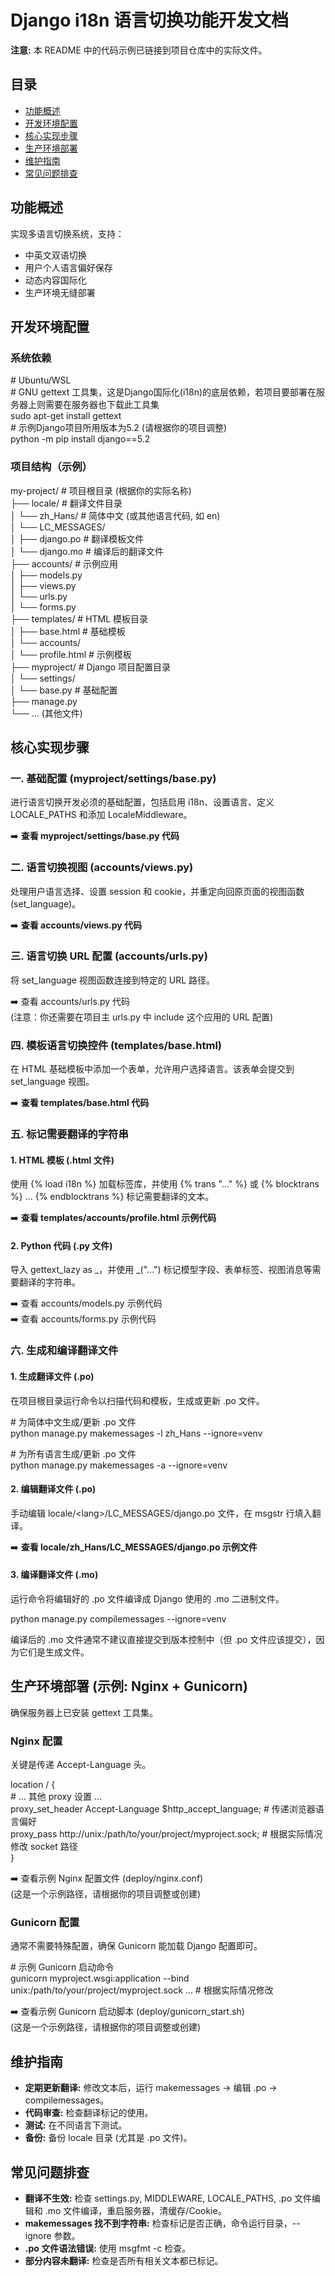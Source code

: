 # **Django i18n 语言切换功能开发文档**

**注意:** 本 README 中的代码示例已链接到项目仓库中的实际文件。

## **目录**

* [功能概述](#bookmark=id.b7ox2ho5do4l)  
* [开发环境配置](#bookmark=id.5uy33g9tmodo)  
* [核心实现步骤](#bookmark=id.qcjnudtde25z)  
* [生产环境部署](#bookmark=id.4bnhibix0heg)  
* [维护指南](#bookmark=id.oytxcdo0cdzx)  
* [常见问题排查](#bookmark=id.zed619w7xvpq)

## **功能概述**

实现多语言切换系统，支持：

* 中英文双语切换  
* 用户个人语言偏好保存  
* 动态内容国际化  
* 生产环境无缝部署

## **开发环境配置**

### **系统依赖**

\# Ubuntu/WSL  
\# GNU gettext 工具集，这是Django国际化(i18n)的底层依赖，若项目要部署在服务器上则需要在服务器也下载此工具集  
sudo apt-get install gettext  
\# 示例Django项目所用版本为5.2 (请根据你的项目调整)  
python \-m pip install django==5.2

### **项目结构（示例）**

my-project/               \# 项目根目录 (根据你的实际名称)  
├── locale/               \# 翻译文件目录  
│   └── zh\_Hans/          \# 简体中文 (或其他语言代码, 如 en)  
│       └── LC\_MESSAGES/  
│           ├── django.po \# 翻译模板文件  
│           └── django.mo \# 编译后的翻译文件  
├── accounts/             \# 示例应用  
│   ├── models.py  
│   ├── views.py  
│   └── urls.py  
│   └── forms.py  
├── templates/            \# HTML 模板目录  
│   ├── base.html         \# 基础模板  
│   └── accounts/  
│       └── profile.html  \# 示例模板  
├── myproject/            \# Django 项目配置目录  
│   └── settings/  
│       └── base.py       \# 基础配置  
├── manage.py  
└── ... (其他文件)

## **核心实现步骤**

### **一. 基础配置 (myproject/settings/base.py)**

进行语言切换开发必须的基础配置，包括启用 i18n、设置语言、定义 LOCALE\_PATHS 和添加 LocaleMiddleware。

➡️ **查看 myproject/settings/base.py 代码**

### **二. 语言切换视图 (accounts/views.py)**

处理用户语言选择、设置 session 和 cookie，并重定向回原页面的视图函数 (set\_language)。

➡️ **查看 accounts/views.py 代码**

### **三. 语言切换 URL 配置 (accounts/urls.py)**

将 set\_language 视图函数连接到特定的 URL 路径。

➡️ 查看 accounts/urls.py 代码  
(注意：你还需要在项目主 urls.py 中 include 这个应用的 URL 配置)

### **四. 模板语言切换控件 (templates/base.html)**

在 HTML 基础模板中添加一个表单，允许用户选择语言。该表单会提交到 set\_language 视图。

➡️ **查看 templates/base.html 代码**

### **五. 标记需要翻译的字符串**

#### **1\. HTML 模板 (.html 文件)**

使用 {% load i18n %} 加载标签库，并使用 {% trans "..." %} 或 {% blocktrans %} ... {% endblocktrans %} 标记需要翻译的文本。

➡️ **查看 templates/accounts/profile.html 示例代码**

#### **2\. Python 代码 (.py 文件)**

导入 gettext\_lazy as \_，并使用 \_("...") 标记模型字段、表单标签、视图消息等需要翻译的字符串。

➡️ 查看 accounts/models.py 示例代码  
➡️ 查看 accounts/forms.py 示例代码

### **六. 生成和编译翻译文件**

#### **1\. 生成翻译文件 (.po)**

在项目根目录运行命令以扫描代码和模板，生成或更新 .po 文件。

\# 为简体中文生成/更新 .po 文件  
python manage.py makemessages \-l zh\_Hans \--ignore=venv

\# 为所有语言生成/更新 .po 文件  
python manage.py makemessages \-a \--ignore=venv

#### **2\. 编辑翻译文件 (.po)**

手动编辑 locale/\<lang\>/LC\_MESSAGES/django.po 文件，在 msgstr 行填入翻译。

➡️ **查看 locale/zh\_Hans/LC\_MESSAGES/django.po 示例文件**

#### **3\. 编译翻译文件 (.mo)**

运行命令将编辑好的 .po 文件编译成 Django 使用的 .mo 二进制文件。

python manage.py compilemessages \--ignore=venv

编译后的 .mo 文件通常不建议直接提交到版本控制中（但 .po 文件应该提交），因为它们是生成文件。

## **生产环境部署 (示例: Nginx \+ Gunicorn)**

确保服务器上已安装 gettext 工具集。

### **Nginx 配置**

关键是传递 Accept-Language 头。

location / {  
    \# ... 其他 proxy 设置 ...  
    proxy\_set\_header Accept-Language $http\_accept\_language; \# 传递浏览器语言偏好  
    proxy\_pass http://unix:/path/to/your/project/myproject.sock; \# 根据实际情况修改 socket 路径  
}

➡️ 查看示例 Nginx 配置文件 (deploy/nginx.conf)  
(这是一个示例路径，请根据你的项目调整或创建)

### **Gunicorn 配置**

通常不需要特殊配置，确保 Gunicorn 能加载 Django 配置即可。

\# 示例 Gunicorn 启动命令  
gunicorn myproject.wsgi:application \--bind unix:/path/to/your/project/myproject.sock ... \# 根据实际情况修改

➡️ 查看示例 Gunicorn 启动脚本 (deploy/gunicorn\_start.sh)  
(这是一个示例路径，请根据你的项目调整或创建)

## **维护指南**

* **定期更新翻译:** 修改文本后，运行 makemessages \-\> 编辑 .po \-\> compilemessages。  
* **代码审查:** 检查翻译标记的使用。  
* **测试:** 在不同语言下测试。  
* **备份:** 备份 locale 目录 (尤其是 .po 文件)。

## **常见问题排查**

* **翻译不生效:** 检查 settings.py, MIDDLEWARE, LOCALE\_PATHS, .po 文件编辑和 .mo 文件编译，重启服务器，清缓存/Cookie。  
* **makemessages 找不到字符串:** 检查标记是否正确，命令运行目录，--ignore 参数。  
* **.po 文件语法错误:** 使用 msgfmt \-c 检查。  
* **部分内容未翻译:** 检查是否所有相关文本都已标记。